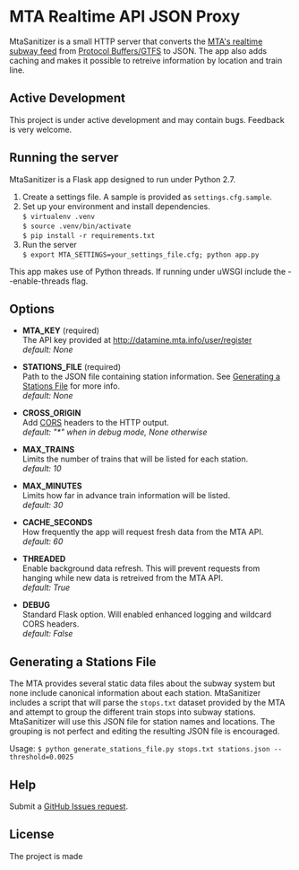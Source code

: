 # MTA Realtime API JSON Proxy

MtaSanitizer is a small HTTP server that converts the [MTA's realtime subway feed](http://datamine.mta.info/feed-documentation) from [Protocol Buffers/GTFS](https://developers.google.com/transit/gtfs/) to JSON. The app also adds caching and makes it possible to retreive information by location and train line. 

## Active Development

This project is under active development and may contain bugs. Feedback is very welcome.

## Running the server

MtaSanitizer is a Flask app designed to run under Python 2.7.

1. Create a settings file. A sample is provided as `settings.cfg.sample`.
2. Set up your environment and install dependencies.  
`$ virtualenv .venv`  
`$ source .venv/bin/activate`  
`$ pip install -r requirements.txt`
3. Run the server  
`$ export MTA_SETTINGS=your_settings_file.cfg; python app.py`

This app makes use of Python threads. If running under uWSGI include the --enable-threads flag.

## Options

- **MTA_KEY** (required)  
The API key provided at http://datamine.mta.info/user/register  
*default: None*

- **STATIONS_FILE** (required)  
Path to the JSON file containing station information. See [Generating a Stations File]() for more info.  
*default: None*

- **CROSS_ORIGIN**    
Add [CORS](http://enable-cors.org/) headers to the HTTP output.  
*default: "&#42;" when in debug mode, None otherwise*

- **MAX_TRAINS**  
Limits the number of trains that will be listed for each station.  
*default: 10*

- **MAX_MINUTES**  
Limits how far in advance train information will be listed.  
*default: 30*

- **CACHE_SECONDS**  
How frequently the app will request fresh data from the MTA API.  
*default: 60*

- **THREADED**  
Enable background data refresh. This will prevent requests from hanging while new data is retreived from the MTA API.  
*default: True*

- **DEBUG**  
Standard Flask option. Will enabled enhanced logging and wildcard CORS headers.  
*default: False*

## Generating a Stations File

The MTA provides several static data files about the subway system but none include canonical information about each station. MtaSanitizer includes a script that will parse the `stops.txt` dataset provided by the MTA and attempt to group the different train stops into subway stations. MtaSanitizer will use this JSON file for station names and locations. The grouping is not perfect and editing the resulting JSON file is encouraged.

Usage: `$ python generate_stations_file.py stops.txt stations.json --threshold=0.0025`

## Help

Submit a [GitHub Issues request](https://github.com/jonthornton/MtaSanitizer/issues). 

## License

The project is made 
